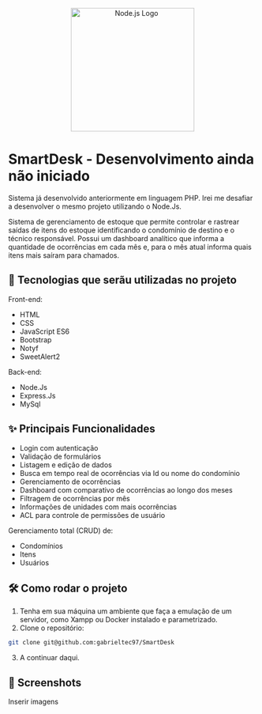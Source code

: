 <p align="center">
  <a href="https://nodejs.org" target="_blank">
    <img src="https://logo.svgcdn.com/l/nodejs.png" width="250" alt="Node.js Logo">
  </a>
</p>

# SmartDesk - Desenvolvimento ainda não iniciado
Sistema já desenvolvido anteriormente em linguagem PHP. Irei me desafiar a desenvolver o mesmo projeto utilizando o Node.Js.

Sistema de gerenciamento de estoque que permite controlar e rastrear saídas de itens do estoque identificando o condomínio de destino e o técnico responsável. Possui um dashboard analítico que informa a quantidade de ocorrências em cada mês e, para o mês atual informa quais itens mais saíram para chamados.

## 🚀 Tecnologias que serãu utilizadas no projeto

Front-end:
- HTML
- CSS
- JavaScript ES6
- Bootstrap
- Notyf
- SweetAlert2

Back-end:
- Node.Js
- Express.Js
- MySql

## ✨ Principais Funcionalidades

- Login com autenticação
- Validação de formulários
- Listagem e edição de dados
- Busca em tempo real de ocorrências via Id ou nome do condomínio
- Gerenciamento de ocorrências
- Dashboard com comparativo de ocorrências ao longo dos meses
- Filtragem de ocorrências por mês
- Informações de unidades com mais ocorrências
- ACL para controle de permissões de usuário

Gerenciamento total (CRUD) de:

- Condomínios
- Itens
- Usuários

## 🛠️ Como rodar o projeto

1. Tenha em sua máquina um ambiente que faça a emulação de um servidor, como Xampp ou Docker instalado e parametrizado.
2. Clone o repositório:
```bash
git clone git@github.com:gabrieltec97/SmartDesk
```
3. A continuar daqui.


## 📸 Screenshots

Inserir imagens
